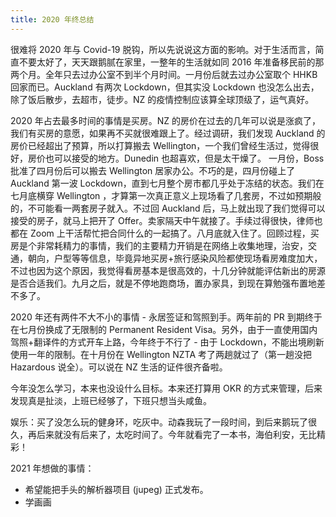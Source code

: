 ```yaml
---
title: 2020 年终总结
---
```


很难将 2020 年与 Covid-19 脱钩，所以先说说这方面的影响。对于生活而言，简直不要太好了，天天跟鹅腻在家里，一整年的生活就如同 2016 年准备移民前的那两个月。全年只去过办公室不到半个月时间。一月份后就去过办公室取个 HHKB 回家而已。Auckland 有两次 Lockdown，但其实没 Lockdown 也没怎么出去，除了饭后散步，去超市，徒步。NZ 的疫情控制应该算全球顶级了，运气真好。

2020 年占去最多时间的事情是买房。NZ 的房价在过去的几年可以说是涨疯了，我们有买房的意愿，如果再不买就很难跟上了。经过调研，我们发现 Auckland 的房价已经超出了预算，所以打算搬去 Wellington，一个我们曾经生活过，觉得很好，房价也可以接受的地方。Dunedin 也超喜欢，但是太干燥了。 一月份，Boss 批准了四月份后可以搬去 Wellington 居家办公。不巧的是，四月份碰上了 Auckland 第一波 Lockdown，直到七月整个房市都几乎处于冻结的状态。我们在七月底横穿 Wellington ，才算第一次真正意义上现场看了几套房，不过如预期般的，不可能看一两套房子就入。不过回 Auckland 后，马上就出现了我们觉得可以接受的房子，就马上把开了 Offer。卖家隔天中午就接了。手续过得很快，律师也都在 Zoom 上干活帮忙把合同什么的一起搞了。八月底就入住了。回顾过程，买房是个非常耗精力的事情，我们的主要精力开销是在网络上收集地理，治安，交通，朝向，户型等等信息，毕竟异地买房+旅行感染风险都使现场看房难度加大，不过也因为这个原因，我觉得看房基本是很高效的，十几分钟就能评估新出的房源是否合适我们。九月之后，就是不停地跑商场，置办家具，到现在算勉强布置地差不多了。

2020 年还有两件不大不小的事情 - 永居签证和驾照到手。两年前的 PR 到期终于在七月份换成了无限制的 Permanent Resident Visa。另外，由于一直使用国内驾照+翻译件的方式开车上路，今年终于不行了 - 由于 Lockdown，不能出境刷新使用一年的限制。在十月份在 Wellington NZTA 考了两趟就过了（第一趟没把 Hazardous 说全）。可以说在 NZ 生活的证件很齐备啦。

今年没怎么学习，本来也没设什么目标。本来还打算用 OKR 的方式来管理，后来发现真是扯淡，上班已经够了，下班只想当头咸鱼。

娱乐：买了没怎么玩的健身环，吃灰中。动森我玩了一段时间，到后来鹅玩了很久，再后来就没有后来了，太吃时间了。今年就看完了一本书，海伯利安，无比精彩！

2021 年想做的事情：

- 希望能把手头的解析器项目 (jupeg) 正式发布。
- 学画画
